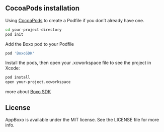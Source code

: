 ## CocoaPods installation

Using [CocoaPods](https://guides.cocoapods.org/using/getting-started.html#getting-started) to create a Podfile if you don’t already have one.

```sh
cd your-project-directory
pod init
```

Add the Boxo pod to your Podfile

```sh
pod 'BoxoSDK'
```

Install the pods, then open your .xcworkspace file to see the project in Xcode:

```sh
pod install
open your-project.xcworkspace
```

more about [Boxo SDK](https://docs.boxo.io)

## License

AppBoxo is available under the MIT license. See the LICENSE file for more info.
